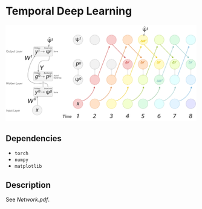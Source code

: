 # Temporal Deep Learning

![Network.png](Network.png)

## Dependencies

- `torch`
- `numpy`
- `matplotlib`

## Description

See *Network.pdf*.